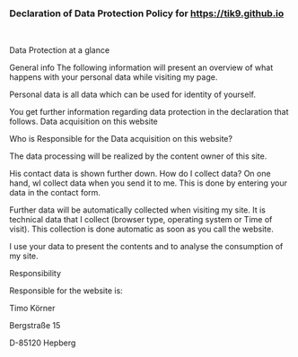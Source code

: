 ### Declaration of Data Protection Policy for https://tik9.github.io
<br>

Data Protection at a glance

General info
The following information will present an overview of what happens with your personal data while visiting my
page.

Personal data is all data which can be used for identity of yourself.

You get further information regarding data protection in the declaration that follows.
Data acquisition on this website

Who is Responsible for the Data acquisition on this website?

The data processing will be realized by the content owner of this site.

His contact data is shown further down.
How do I collect data? 
On one hand, wI collect data when you send it to me.
This is done by entering your data in the contact form.


Further data will be automatically collected when visiting my site.
It is technical data that I collect (browser type, operating system or Time of visit).
This collection is done automatic as soon as you call the website.

I use your data to present the contents and to analyse the consumption of my site. 

Responsibility

Responsible for the website is:

Timo K&ouml;rner

Bergstraße 15

D-85120 Hepberg
